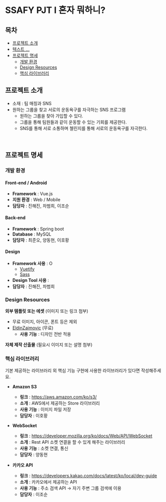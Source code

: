 # SSAFY PJT I 혼자 뭐하니?

## 목차

- [프로젝트 소개](#프로젝트-소개)
- [텍스트 ... ](#프로젝트-소개)
- [프로젝트 명세](#프로젝트-명세)
  - [개발 환경](#개발-환경)
  - [Design Resources](#design-resources)
  - [핵심 라이브러리](#핵심-라이브러리)
    <br>

## 프로젝트 소개

- 소재 : 팀 매칭과 SNS
- 원하는 그룹을 찾고 서로의 운동욕구를 자극하는 SNS 프로그램
  - 원하는 그룹을 찾아 가입할 수 있다.
  - 그룹을 통해 팀원들과 같이 운동할 수 있는 기회를 제공한다.
  - SNS를 통해 서로 소통하며 첼린지를 통해 서로의 운동욕구를 자극한다.
<br>

## 프로젝트 명세

### 개발 환경

#### Front-end / Android

- **Framework** : Vue.js 
- **지원 환경** : Web / Mobile 
- **담당자** : 진해진, 차범희, 이조순
  <br>

#### Back-end

- **Framework** : Spring boot 
- **Database** : MySQL 
- **담당자** : 최준오, 양동현, 이호황
  <br>

#### Design

- **Framework 사용** : O 
  - [Vuetify](https://vuetifyjs.com/)
  - [Sass](https://sass-lang.com/)
- **Design Tool 사용** : 
- **담당자** : 진해진, 차범희
  <br>

### Design Resources

**외부 템플릿 또는 에셋** (이미지 또는 링크 첨부)

- 무료 이미지, 아이콘, 폰트 등은 제외
- [EldinZaimovic](https://eldin.space/) (무료)
  - **사용 기능** : 디자인 전반 적용
    <br>

**자체 제작 산출물** (필요시 이미지 또는 설명 첨부)


### 핵심 라이브러리

기본 제공하는 라이브러리 외 핵심 기능 구현에 사용한 라이브러리가 있다면 작성해주세요.  
- **Amazon S3**

  - **링크** : https://aws.amazon.com/ko/s3/
  - **소개** : AWS에서 제공하는 Store 라이브러리
  - **사용 기능** : 이미지 파일 저장 
  - **담당자** : 이호황

- **WebSocket**

  - **링크** : https://developer.mozilla.org/ko/docs/Web/API/WebSocket
  - **소개** : Rest API 소켓 연결을 할 수 있게 해주는 라이브러리
  - **사용 기능** : 소켓 연결, 통신
  - **담당자** : 양동현

- **카카오 API**

  - **링크** : https://developers.kakao.com/docs/latest/ko/local/dev-guide
  - **소개** : 카카오에서 제공하는 API
  - **사용 기능** : 주소 검색 API -> 자기 주변 그룹 검색에 이용
  - **담당자** : 이조순

